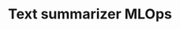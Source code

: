 ---
layout: '@/templates/BasePost.astro'
title: Text summarizer MLOps
description: This article presents an introduction to generative adversarial networks (GANs), a cutting-edge deep learning technique. GANs utilize an adversarial game between two neural networks to generate synthetic data.
pubDate: 2022-02-26T00:00:00Z
imgSrc: '/assets/images/paint-icon.png'
imgAlt: 'Paint icon'
tags: ['python']
---